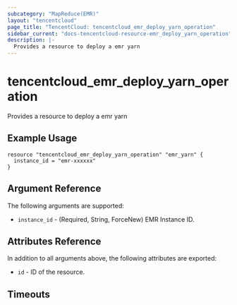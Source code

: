 ```yaml
---
subcategory: "MapReduce(EMR)"
layout: "tencentcloud"
page_title: "TencentCloud: tencentcloud_emr_deploy_yarn_operation"
sidebar_current: "docs-tencentcloud-resource-emr_deploy_yarn_operation"
description: |-
  Provides a resource to deploy a emr yarn
---
```


# tencentcloud_emr_deploy_yarn_operation

Provides a resource to deploy a emr yarn

## Example Usage

```hcl
resource "tencentcloud_emr_deploy_yarn_operation" "emr_yarn" {
  instance_id = "emr-xxxxxx"
}
```

## Argument Reference

The following arguments are supported:

* `instance_id` - (Required, String, ForceNew) EMR Instance ID.

## Attributes Reference

In addition to all arguments above, the following attributes are exported:

* `id` - ID of the resource.



## Timeouts

<no value>


